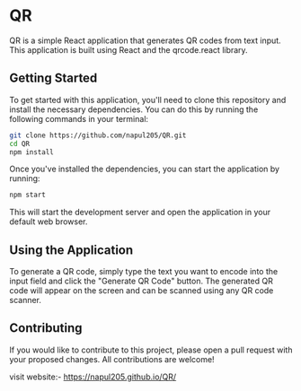 # QR
QR is a simple React application that generates QR codes from text input. This application is built using React and the qrcode.react library.

## Getting Started

To get started with this application, you'll need to clone this repository and install the necessary dependencies. You can do this by running the following commands in your terminal:
```bash
git clone https://github.com/napul205/QR.git
cd QR
npm install
```

Once you've installed the dependencies, you can start the application by running:
```bash
npm start
```
This will start the development server and open the application in your default web browser.

## Using the Application

To generate a QR code, simply type the text you want to encode into the input field and click the "Generate QR Code" button. The generated QR code will appear on the screen and can be scanned using any QR code scanner.

## Contributing

If you would like to contribute to this project, please open a pull request with your proposed changes. All contributions are welcome!


visit website:- https://napul205.github.io/QR/

